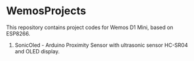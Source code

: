 # WemosProjects

This repository contains project codes for Wemos D1 Mini, based on ESP8266.

1) SonicOled - Arduino Proximity Sensor with ultrasonic sensor HC-SR04 and OLED display.
